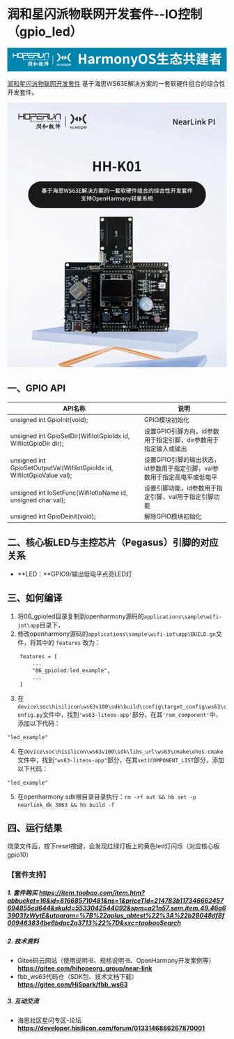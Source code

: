 # 润和星闪派物联网开发套件--IO控制（gpio_led）

![hihope_illustration](../../Image/hihope_illustration.png)

[润和星闪派物联网开发套件](https://item.taobao.com/item.htm?abbucket=16&id=816685710481&ns=1&priceTId=214783b117346662457694855ed644&skuId=5533042544092&spm=a21n57.sem.item.49.46a639031zWytE&utparam=%7B%22aplus_abtest%22%3A%22b28048df8f009463834be6bdac2a3713%22%7D&xxc=taobaoSearch) 基于海思WS63E解决方案的一套软硬件组合的综合性开发套件。

![wifi_iot](../../Image/HH-K01.png)

## 一、GPIO API

| API名称                                                      | 说明                                                         |
| ------------------------------------------------------------ | ------------------------------------------------------------ |
| unsigned int GpioInit(void);                                 | GPIO模块初始化                                               |
| unsigned int GpioSetDir(WifiIotGpioIdx id, WifiIotGpioDir dir); | 设置GPIO引脚方向，id参数用于指定引脚，dir参数用于指定输入或输出 |
| unsigned int GpioSetOutputVal(WifiIotGpioIdx id, WifiIotGpioValue val); | 设置GPIO引脚的输出状态，id参数用于指定引脚，val参数用于指定高电平或低电平 |
| unsigned int IoSetFunc(WifiIotIoName id, unsigned char val); | 设置引脚功能，id参数用于指定引脚，val用于指定引脚功能        |
| unsigned int GpioDeinit(void);                               | 解除GPIO模块初始化                                           |

## 二、核心板LED与主控芯片（Pegasus）引脚的对应关系

- **LED：**GPIO9/输出低电平点亮LED灯


## 三、如何编译

1. 将06_gpioled目录复制到openharmony源码的`applications\sample\wifi-iot\app`目录下，
2. 修改openharmony源码的`applications\sample\wifi-iot\app\BUILD.gn`文件，将其中的 `features` 改为：

```
    features = [
        ...
        "06_gpioled:led_example",
        ...
    ]
```
3. 在`device\soc\hisilicon\ws63v100\sdk\build\config\target_config\ws63\config.py`文件中，找到`'ws63-liteos-app'`部分，在其`'ram_component'`中，添加以下代码：
```
"led_example"
```

4. 在`device\soc\hisilicon\ws63v100\sdk\libs_url\ws63\cmake\ohos.cmake`文件中，找到`"ws63-liteos-app"`部分，在其`set(COMPONENT_LIST`部分，添加以下代码：
```
"led_example"
```
5. 在openharmony sdk根目录目录执行：`rm -rf out && hb set -p nearlink_dk_3863 && hb build -f`

## 四、运行结果

烧录文件后，按下reset按键，会发现红绿灯板上的黄色led灯闪烁（对应核心板gpio10）

### 【套件支持】

##### 1. 套件购买  https://item.taobao.com/item.htm?abbucket=16&id=816685710481&ns=1&priceTId=214783b117346662457694855ed644&skuId=5533042544092&spm=a21n57.sem.item.49.46a639031zWytE&utparam=%7B%22aplus_abtest%22%3A%22b28048df8f009463834be6bdac2a3713%22%7D&xxc=taobaoSearch

##### 2. 技术资料

- Gitee码云网站（使用说明书、规格说明书、OpenHarmony开发案例等） **https://gitee.com/hihopeorg_group/near-link**
- fbb_ws63代码仓（SDK包、技术文档下载）**https://gitee.com/HiSpark/fbb_ws63**

##### 3. 互动交流
- 海思社区星闪专区-论坛 **https://developer.hisilicon.com/forum/0133146886267870001**

